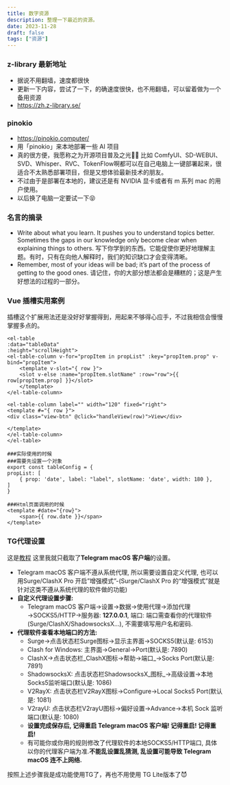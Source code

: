 ```yaml
---
title: 数字资源
description: 整理一下最近的资源。
date: 2023-11-28
draft: false
tags: ["资源"]
---
```


### z-library 最新地址
- 据说不用翻墙，速度都很快
- 更新一下内容，尝试了一下，的确速度很快，也不用翻墙，可以留着做为一个备用资源
- https://zh.z-library.se/

### pinokio
-  https://pinokio.computer/ 
- 用「pinokio」来本地部署一些 AI 项目
- 真的很方便，我愿称之为开源项目普及之光👍🏻 比如 ComfyUI、SD-WEBUI、SVD、Whisper、RVC、TokenFlow啊都可以在自己电脑上一键部署起来，很适合不太熟悉部署项目，但是又想体验最新技术的朋友。
- 不过由于是部署在本地的，建议还是有 NVIDIA 显卡或者有 m 系列 mac 的用户使用。
- 以后换了电脑一定要试一下😝

### 名言的摘录
- Write about what you learn. It pushes you to understand topics better. Sometimes the gaps in our knowledge only become clear when explaining things to others.
写下你学到的东西。它能促使你更好地理解主题。有时，只有在向他人解释时，我们的知识缺口才会变得清晰。
- Remember, most of your ideas will be bad; it’s part of the process of getting to the good ones.
请记住，你的大部分想法都会是糟糕的；这是产生好想法的过程的一部分。

### Vue 插槽实用案例
插槽这个扩展用法还是没好好掌握得到，用起来不够得心应手，不过我相信会慢慢掌握多点的。
```
<el-table
:data="tableData"
:height="scrollHeight">
<el-table-column v-for="propItem in propList" :key="propItem.prop" v-bind="propItem">
	<template v-slot="{ row }">
	<slot v-else :name="propItem.slotName" :row="row">{{ row[propItem.prop] }}</slot>
	</template>
</el-table-column>

<el-table-column label="" width="120" fixed="right">
<template #="{ row }">
<div class="view-btn" @click="handleView(row)">View</div>

</template>
</el-table-column>
</el-table>

###实际使用的时候
###需要先设置一个对象
export const tableConfig = {
propList: [
	{ prop: 'date', label: "label", slotName: 'date', width: 180 },
]
}

###Html页面调用的时候
<template #date="{row}">
	<span>{{ row.date }}</span>
</template>
```


### TG代理设置
这是[教程](https://nice456.com/index.php/2021/06/17/telegram-2/)
这里我就只截取了**Telegram macOS 客户端**的设置。
- Telegram macOS 客户端不遵从系统代理, 所以需要设置自定义代理, 也可以用Surge/ClashX Pro 开启”增强模式”-(Surge/ClashX Pro 的“增强模式”就是针对这类不遵从系统代理的软件做的功能)
- **自定义代理设置步骤:**
	- Telegram macOS 客户端→设置→数据→使用代理→添加代理→SOCKS5/HTTP→服务器: **127.0.0.1**, 端口: 端口需查看你的代理软件(Surge/ClashX/ShadowsocksX…), 不需要填写用户名和密码.
- **代理软件查看本地端口的方法:**
	- Surge→点击状态栏Surge图标→显示主界面→SOCKS5(默认是: 6153)
	- Clash for Windows: 主界面→General→Port(默认是: 7890)
	- ClashX→点击状态栏_ClashX图标→帮助→端口_→Socks Port(默认是: 7891)
	- ShadowsocksX: 点击状态栏ShadowsocksX_图标_→高级设置→本地Socks5监听端口(默认是: 1086)
	- V2RayX: 点击状态栏V2RayX图标→Configure→Local Socks5 Port(默认是: 1081)
	- V2rayU: 点击状态栏V2rayU图标→偏好设置→Advance→本机 Sock 监听端口(默认是: 1080)
	- **设置完成保存后, 记得重启 Telegram macOS 客户端! 记得重启! 记得重启!**
	- 有可能你或你用的规则修改了代理软件的本地SOCKS5/HTTP端口, 具体以你的代理客户端为准.**不能乱设置乱猜测, 乱设置可能导致 Telegram macOS 连不上网络.**

按照上述步骤我是成功能使用TG了，再也不用使用 TG Lite版本了😈

